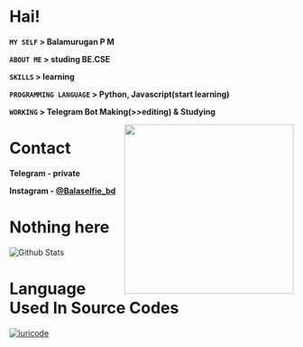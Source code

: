 # Hai!

**`MY SELF` > Balamurugan P M**

**`ABOUT ME` > studing BE.CSE**

**`SKILLS` > learning**

**`PROGRAMMING LANGUAGE` > Python, Javascript(start learning)**

**`WORKING` > Telegram Bot Making(>>editing) & Studying**

<img align="right" width="300" src="https://i2.wp.com/allhtaccess.info/wp-content/uploads/2018/03/programming.gif?fit=1281%2C716&ssl=1"/>

# Contact

**Telegram - private**

**Instagram - [@Balaselfie_bd](https://instagram.com/balaselfie_bd)**

# Nothing here

![Github Stats](https://github-readme-stats.vercel.app/api?username=selfie-bd&show_icons=true&title_color=733&icon_color=393&include_all_commits=true&theme=onedark&cache_seconds=86400)

# Language Used In Source Codes

[![iuricode](https://github-readme-stats.vercel.app/api/top-langs/?username=selfie-bd&hide=html&layout=compact=true&theme=default)](https://github.com/Selfie-bd/selfie-bd)
